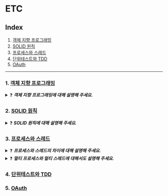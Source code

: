 # ETC
## Index
1. [객체 지향 프로그래밍](#1-객체-지향-프로그래밍)
2. [SOLID 원칙](#2-solid-원칙)
3. [프로세스와 스레드](#3-프로세스와-스레드)
4. [단위테스트와 TDD](#4-단위테스트와-tdd)
5. [OAuth](#5-oauth)

-- -- --

### 1. [객체 지향 프로그래밍](https://skroy0513.tistory.com/44)
<details>
  <summary>❓ <b><i>객체 지향 프로그래밍에 대해 설명해 주세요.</i></b></summary>
  <div markdown="1">
    &nbsp;&nbsp;객체 지향 프로그래밍은 필요한 데이터를 추상화시켜 상태와 행위를 가진 객체로 만들고 객체들 간의 상호작용을 통해 로직을 구성하는 프로그래밍을 말합니다. 객체 지향 프로그래밍의 장점은 코드를 재사용하거나 유지보수하는 것에 굉장히 쉬우며 클래스 단위로 모듈화 시켜서 개발할 수 있으므로 여러 사람이 모인 대형 프로젝트에 적합합니다. 하지만 처리속도가 상대적으로 느리고, 객체가 많으면 용량이 커질 수 있으며, 설계 시 많은 시간과 노력이 필요하다는 단점도 가지고 있습니다.<br>
    &nbsp;&nbsp;객체 지향 프로그래밍의 특징으로는 추상화, 캡슐화, 상속, 다형성이 있습니다.<br>
    &nbsp;&nbsp;추상화는 객체에서 공통된 속성과 행위를 추출하여 타입을 정의하는 과정입니다. 필요할 때마다 같은 코드를 짜지 않고 필요한 곳에서 부르기만 하면 되므로 코드를 단순화하고 가독성을 높여줍니다.<br>
    &nbsp;&nbsp;캡슐화는 생성할 객체의 기능과 특성의 모음을 클래스라는 캡슐에 분류해 넣은 것을 말합니다. 추상화 과정을 통해 모여진 함수, 변수들을 캡슐화하여 코드의 복잡성이 줄어들고 재활용이 편해졌습니다.<br>
    &nbsp;&nbsp;상속은 한 클래스가 다른 클래스에 상속되어 부모 클래스의 코드를 물려받아 사용할 수 있는 것을 말합니다. 재사용으로 인한 코드가 줄어들고 범용적이 사용이 가능하게 되고 계층적 구조를 지원하게 됩니다.<br>
    &nbsp;&nbsp;다형성은 객체가 다양한 형태로 동작할 수 있는 능력을 나타나는데, 다형성을 통해 같은 메서드 이름을 사용하여 여러 클래스의 객체를 다룰 수 있습니다. 또한 부모클래스에게 물려받은 코드를 상황에 맞춰 변경하여 사용도 가능합니다.<br>
  </div>
</details>

### 2. [SOLID 원칙](https://skroy0513.tistory.com/48)
<details>
  <summary>❓ <b><i>SOLID 원칙에 대해 설명해 주세요.</i></b></summary>
  <div markdown="1">
    &nbsp;&nbsp;객체 지향 프로그래밍을 설계할 때 지켜줘야 할 5개의 설계원칙을 말합니다. SRP, OCP, LSP, ISP, DIP가 있으며 SRP는 단일 책임 원칙으로 클래스나 모듈은 하나의 책임만 가져야 합니다. OCP는 개방 폐쇄 원칙으로 기능 확장에는 열려 있고, 변경에는 닫혀 있어야 합니다. LSP는 리스코프 치환 원칙으로 하위 타입은 상위 타입을 대체 가능해야 합니다. ISP는 인터페이스 분리 원칙으로 클라이언트는 자신이 사용하지 않는 메서드에 의존 관계를 맺도록 강요받지 않아야 합니다. DIP는 의존관계 역전 원칙으로 의존 관계는 추상화에 의존해야 하며, 구체화에는 의존하지 않아야 합니다.
  </div>
</details>

### 3. [프로세스와 스레드](https://skroy0513.tistory.com/54)
<details>
  <summary>❓ <b><i>프로세스와 스레드의 차이에 대해 설명해 주세요.</i></b></summary>
  <div markdown="1">
    &nbsp;&nbsp;프로세스는 정적 상태의 코드 덩어리인 프로그램이 실행되어 동적 상태가 된 것을 의미합니다. 운영체제에 의해 관리되면 프로세스마다 독립적인 Code/Data/Heap/Stack 공간을 할당받습니다. 스레드는 프로세스 내에서 실행되는 작업의 단위입니다. 스레드는 프로세스 내에서 독립된 Stack 영역을 할당받지만 Code/Data/Heap 영역의 데이터는 공유받을 수 있습니다.
  </div>
</details>
<details>
  <summary>❓ <b><i>멀티 프로세스와 멀티 스레드에 대해서도 설명해 주세요.</i></b></summary>
  <div markdown="1">
    &nbsp;&nbsp;먼저 멀티 프로세스는 하나의 응용 프로그램을 여러 개의 프로세스로 나누어서 실행하는 것을 의미합니다. 각각의 프로세스는 독립적인 메모리를 가지고 있기 때문에 안정적입니다. 하지만 프로세스 간의 통신 비용이 증가하고 콘텍스트 스위칭 비용이 높아 성능상의 오버헤드가 발생할 수 있습니다.<br>
    &nbsp;&nbsp;멀티 스레드는 하나의 프로세스 안에서 여러 스레드가 동시에 실행되는 것을 의미합니다. 각 스레드는 프로세스 안에서 공유되는 자원이 있기 때문에 스레드 간 데이터 공유가 쉽고 빠릅니다. 하지만 이로 인해 동기화 문제가 발생할 수 있어 일관성을 유지하기 어렵게 만들 수 있습니다. 또한 하나의 스레드에 문제가 생기면 전체 프로세스가 영향을 받기 때문에 안정성이 낮습니다.<br>
    &nbsp;&nbsp;멀티 프로세스는 독립성과 안정성이 중요한 경우에, 멀티 스레드는 작업 간의 소통이 많고 자원 공유가 필요한 경우에 유용합니다.
  </div>
</details>

### 4. [단위테스트와 TDD](https://skroy0513.tistory.com/59)
### 5. [OAuth](https://skroy0513.tistory.com/86)
